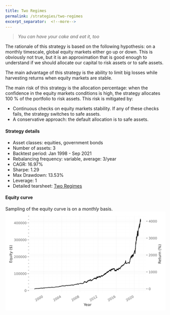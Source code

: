 ```yaml
---
title: Two Regimes
permalink: /strategies/two-regimes
excerpt_separator:  <!--more-->
---
```


> _You can have your cake and eat it, too_

The rationale of this strategy is based on the following hypothesis: on a monthly timescale, global equity markets either go up or down. This is obviously not true, but it is an approximation that is good enough to understand if we should allocate our capital to risk assets or to safe assets.

The main advantage of this strategy is the ability to limit big losses while harvesting returns when equity markets are stable.

The main risk of this strategy is the allocation percentage: when the confidence in the equity markets conditions is high, the strategy allocates 100 % of the portfolio to risk assets. This risk is mitigated by:
* Continuous checks on equity markets stability. If any of these checks fails, the strategy switches to safe assets.
* A conservative approach: the default allocation is to safe assets.

#### Strategy details
* Asset classes: equities, government bonds
* Number of assets: 3
* Backtest period: Jan 1998 - Sep 2021
* Rebalancing frequency: variable, average: 3/year
* CAGR: 16.97%
* Sharpe: 1.29
* Max Drawdown: 13.53%
* Leverage: 1
* Detailed tearsheet: [Two Regimes](/tearsheets/TwoRegimes.html)

#### Equity curve
Sampling of the equity curve is on a _monthly_ basis.
![Two Regimes](/images/TwoRegimes.svg)

